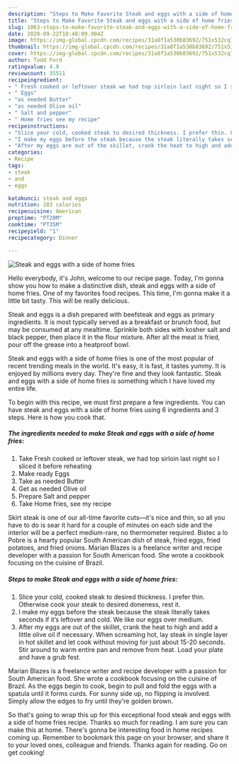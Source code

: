 ```yaml
---
description: "Steps to Make Favorite Steak and eggs with a side of home fries"
title: "Steps to Make Favorite Steak and eggs with a side of home fries"
slug: 1063-steps-to-make-favorite-steak-and-eggs-with-a-side-of-home-fries
date: 2020-09-22T18:40:09.904Z
image: https://img-global.cpcdn.com/recipes/31a8f1a530b83692/751x532cq70/steak-and-eggs-with-a-side-of-home-fries-recipe-main-photo.jpg
thumbnail: https://img-global.cpcdn.com/recipes/31a8f1a530b83692/751x532cq70/steak-and-eggs-with-a-side-of-home-fries-recipe-main-photo.jpg
cover: https://img-global.cpcdn.com/recipes/31a8f1a530b83692/751x532cq70/steak-and-eggs-with-a-side-of-home-fries-recipe-main-photo.jpg
author: Todd Ford
ratingvalue: 4.9
reviewcount: 35511
recipeingredient:
- " Fresh cooked or leftover steak we had top sirloin last night so I sliced it before reheating"
- " Eggs"
- "as needed Butter"
- "as needed Olive oil"
- " Salt and pepper"
- " Home fries see my recipe"
recipeinstructions:
- "Slice your cold, cooked steak to desired thickness. I prefer thin. Otherwise cook your steak to desired doneness, rest it."
- "I make my eggs before the steak because the steak literally takes seconds if it’s leftover and cold. We like our eggs over medium."
- "After my eggs are out of the skillet, crank the heat to high and add a little olive oil if necessary. When screaming hot, lay steak in single layer in hot skillet and let cook without moving for just about 15-20 seconds. Stir around to warm entire pan and remove from heat. Load your plate and have a grub fest."
categories:
- Recipe
tags:
- steak
- and
- eggs

katakunci: steak and eggs 
nutrition: 103 calories
recipecuisine: American
preptime: "PT20M"
cooktime: "PT35M"
recipeyield: "1"
recipecategory: Dinner

---
```



![Steak and eggs with a side of home fries](https://img-global.cpcdn.com/recipes/31a8f1a530b83692/751x532cq70/steak-and-eggs-with-a-side-of-home-fries-recipe-main-photo.jpg)

Hello everybody, it's John, welcome to our recipe page. Today, I'm gonna show you how to make a distinctive dish, steak and eggs with a side of home fries. One of my favorites food recipes. This time, I'm gonna make it a little bit tasty. This will be really delicious.

Steak and eggs is a dish prepared with beefsteak and eggs as primary ingredients. It is most typically served as a breakfast or brunch food, but may be consumed at any mealtime. Sprinkle both sides with kosher salt and black pepper, then place it in the flour mixture. After all the meat is fried, pour off the grease into a heatproof bowl.

Steak and eggs with a side of home fries is one of the most popular of recent trending meals in the world. It's easy, it is fast, it tastes yummy. It is enjoyed by millions every day. They're fine and they look fantastic. Steak and eggs with a side of home fries is something which I have loved my entire life.


To begin with this recipe, we must first prepare a few ingredients. You can have steak and eggs with a side of home fries using 6 ingredients and 3 steps. Here is how you cook that.

<!--inarticleads1-->

##### The ingredients needed to make Steak and eggs with a side of home fries:

1. Take  Fresh cooked or leftover steak, we had top sirloin last night so I sliced it before reheating
1. Make ready  Eggs
1. Take as needed Butter
1. Get as needed Olive oil
1. Prepare  Salt and pepper
1. Take  Home fries, see my recipe


Skirt steak is one of our all-time favorite cuts—it&#39;s nice and thin, so all you have to do is sear it hard for a couple of minutes on each side and the interior will be a perfect medium-rare, no thermometer required. Bistec a lo Pobre is a hearty popular South American dish of steak, fried eggs, fried potatoes, and fried onions. Marian Blazes is a freelance writer and recipe developer with a passion for South American food. She wrote a cookbook focusing on the cuisine of Brazil. 

<!--inarticleads2-->

##### Steps to make Steak and eggs with a side of home fries:

1. Slice your cold, cooked steak to desired thickness. I prefer thin. Otherwise cook your steak to desired doneness, rest it.
1. I make my eggs before the steak because the steak literally takes seconds if it’s leftover and cold. We like our eggs over medium.
1. After my eggs are out of the skillet, crank the heat to high and add a little olive oil if necessary. When screaming hot, lay steak in single layer in hot skillet and let cook without moving for just about 15-20 seconds. Stir around to warm entire pan and remove from heat. Load your plate and have a grub fest.


Marian Blazes is a freelance writer and recipe developer with a passion for South American food. She wrote a cookbook focusing on the cuisine of Brazil. As the eggs begin to cook, begin to pull and fold the eggs with a spatula until it forms curds. For sunny side up, no flipping is involved. Simply allow the edges to fry until they&#39;re golden brown. 

So that's going to wrap this up for this exceptional food steak and eggs with a side of home fries recipe. Thanks so much for reading. I am sure you can make this at home. There's gonna be interesting food in home recipes coming up. Remember to bookmark this page on your browser, and share it to your loved ones, colleague and friends. Thanks again for reading. Go on get cooking!

